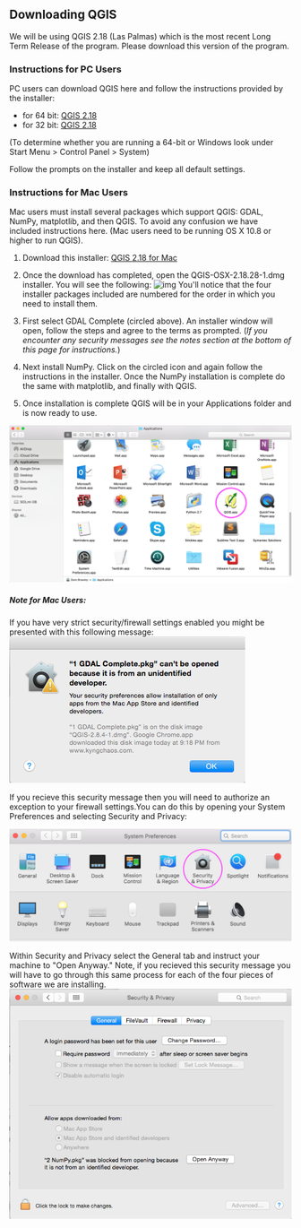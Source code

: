 ## Downloading QGIS

We will be using QGIS 2.18 (Las Palmas) which is the most recent Long Term Release of the program. Please download this version of the program.

### Instructions for PC Users
PC users can download QGIS here and follow the instructions provided by the installer:

* for 64 bit: [QGIS 2.18](http://qgis.org/downloads/QGIS-OSGeo4W-2.18.28-1-Setup-x86_64.exe)
* for 32 bit: [QGIS 2.18](http://qgis.org/downloads/QGIS-OSGeo4W-2.18.28-1-Setup-x86.exe)

(To determine whether you are running a 64-bit or Windows look under Start Menu > Control Panel > System)

Follow the prompts on the installer and keep all default settings.

### Instructions for Mac Users
Mac users must install several packages which support QGIS: GDAL, NumPy, matplotlib, and then QGIS. To avoid any confusion we have included instructions here. (Mac users need to be running OS X 10.8 or higher to run QGIS).

1. Download this installer: [QGIS 2.18 for Mac](http://qgis.org/downloads/macOS/QGIS-OSX-2.18.28-1.dmg)

2. Once the download has completed, open the QGIS-OSX-2.18.28-1.dmg installer. You will see the following:
 ![img](https://github.com/CenterForSpatialResearch/ConflictUrbanismPuertoRicoNow_Tutorials/blob/master/Images/218Install.png)
 You'll notice that the four installer packages included are numbered for the order in which you need to install them.

3. First select GDAL Complete (circled above). An installer window will open, follow the steps and agree to the terms as prompted. (*If you encounter any security messages see the notes section at the bottom of this page for instructions.*)

4. Next install NumPy. Click on the circled icon and again follow the instructions in the installer. Once the NumPy installation is complete do the same with matplotlib, and finally with QGIS.

5. Once installation is complete QGIS will be in your Applications folder and is now ready to use.

![img](https://github.com/CenterForSpatialResearch/MappingForTheUrbanHumanities/blob/master/Resources/Images/InstallMac11.png)

##### Note for Mac Users:
If you have very strict security/firewall settings enabled you might be presented with this following message:
  ![img](https://github.com/CenterForSpatialResearch/MappingForTheUrbanHumanities/blob/master/Resources/Images/InstallMac02.png)

 If you recieve this security message then you will need to authorize an exception to your firewall settings.You can do this by opening your System Preferences and selecting Security and Privacy:

  ![img](https://github.com/CenterForSpatialResearch/MappingForTheUrbanHumanities/blob/master/Resources/Images/InstallMac03.png)

 Within Security and Privacy select the General tab and instruct your machine to "Open Anyway." Note, if you recieved this security message you will have to go through this same process for each of the four pieces of software we are installing.
 	![img](https://github.com/CenterForSpatialResearch/MappingForTheUrbanHumanities/blob/master/Resources/Images/InstallMac07.png)
